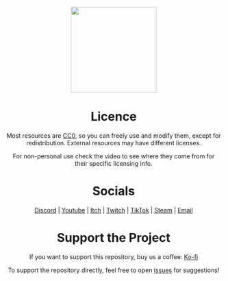<p align="center"><img align="center" width="200" src="https://github.com/tailsc/tailsc/assets/102230735/7e24c93a-31fc-4dec-9b61-1b15489514c6"/></p>

<h1 align="center">
  Licence
</h1>
<p align="center">
Most resources are <a href="https://creativecommons.org/public-domain/cc0/">CC0</a>, so you can freely use and modify them, except for redistribution. External resources may have different licenses.
</p>
<p align="center">
For non-personal use check the video to see where they come from for their specific licensing info.
</p>

<h1 align="center">
  Socials
</h1>
<p align="center">
  <a href="https://discord.com/invite/bQTPTc5Qrt">Discord</a> | 
  <a href="https://www.youtube.com/@CrowGamesDev?sub_confirmation=1">Youtube</a> |
  <a href="https://crowgamesdev.itch.io">Itch</a> |
  <a href="https://www.twitch.tv/crowgamesdev">Twitch</a> |
    <a href="https://www.tiktok.com/@crowgamesdev">TikTok</a> |
  <a href="https://store.steampowered.com/publisher/CrowGames">Steam</a> |
  <a href="mailto:contactcrowgames@gmail.com">Email</a>
</p>

<h1 align="center">
  Support the Project
</h1>
<p align="center">
  If you want to support this repository, buy us a coffee:
  <a href="https://ko-fi.com/crowgames">Ko-fi</a>
</p>
<p align="center">
  To support the repository directly, feel free to open <a href="https://github.com/tailsc/tailsc/issues">issues</a> for suggestions!
</p>
